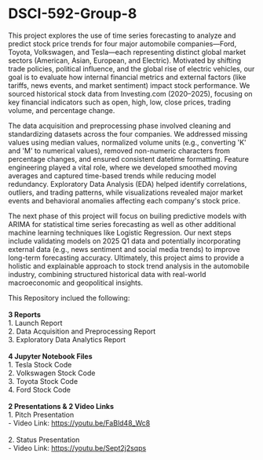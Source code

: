 # DSCI-592-Group-8
This project explores the use of time series forecasting to analyze and predict stock price trends for four major automobile companies—Ford, Toyota, Volkswagen, and Tesla—each representing distinct global market sectors (American, Asian, European, and Electric). Motivated by shifting trade policies, political influence, and the global rise of electric vehicles, our goal is to evaluate how internal financial metrics and external factors (like tariffs, news events, and market sentiment) impact stock performance. We sourced historical stock data from Investing.com (2020–2025), focusing on key financial indicators such as open, high, low, close prices, trading volume, and percentage change.

The data acquisition and preprocessing phase involved cleaning and standardizing datasets across the four companies. We addressed missing values using median values, normalized volume units (e.g., converting 'K' and 'M' to numerical values), removed non-numeric characters from percentage changes, and ensured consistent datetime formatting. Feature engineering played a vital role, where we developed smoothed moving averages and captured time-based trends while reducing model redundancy. Exploratory Data Analysis (EDA) helped identify correlations, outliers, and trading patterns, while visualizations revealed major market events and behavioral anomalies affecting each company's stock price.

The next phase of this project will focus on builing predictive models with ARIMA for statistical time series forecasting as well as other additional machine learning techniques like Logistic Regression. Our next steps include validating models on 2025 Q1 data and potentially incorporating external data (e.g., news sentiment and social media trends) to improve long-term forecasting accuracy. Ultimately, this project aims to provide a holistic and explainable approach to stock trend analysis in the automobile industry, combining structured historical data with real-world macroeconomic and geopolitical insights.

This Repository inclued the following:<br>
<br>
  **3 Reports<br>**
    1. Launch Report<br>
    2. Data Acquisition and Preprocessing Report<br>
    3. Exploratory Data Analytics Report<br>
    <br>
  **4 Jupyter Notebook Files<br>**
    1. Tesla Stock Code<br>
    2. Volkswagen Stock Code<br>
    3. Toyota Stock Code<br>
    4. Ford Stock Code<br>
<br>
  **2 Presentations & 2 Video Links<br>**
    1. Pitch Presentation<br>
      - Video Link: https://youtu.be/FaBld48_Wc8<br>
      <br>
    2. Status Presentation<br>
      - Video Link: https://youtu.be/Sept2j2sqps<br>
